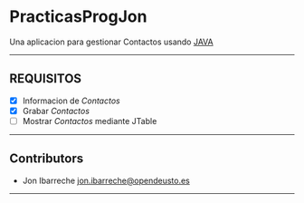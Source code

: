 # PracticasProgJon
 
Una aplicacion para gestionar Contactos usando [JAVA](https://github.com/topics/java)

---

## REQUISITOS

- [x] Informacion de *Contactos*
- [x] Grabar *Contactos*
- [ ] Mostrar *Contactos* mediante JTable
---
## Contributors

- Jon Ibarreche <jon.ibarreche@opendeusto.es>
---
